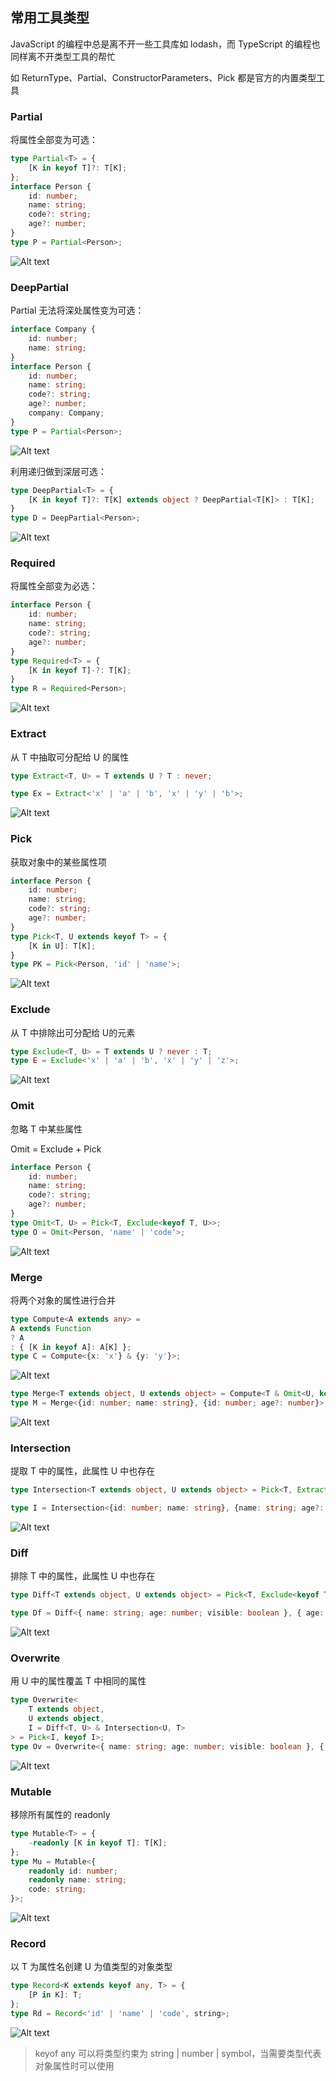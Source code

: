 ## 常用工具类型

JavaScript 的编程中总是离不开一些工具库如 lodash，而 TypeScript 的编程也同样离不开类型工具的帮忙

如 ReturnType、Partial、ConstructorParameters、Pick 都是官方的内置类型工具

### Partial

将属性全部变为可选：

```ts
type Partial<T> = {
    [K in keyof T]?: T[K];
};
interface Person {
    id: number;
    name: string;
    code?: string;
    age?: number;
}
type P = Partial<Person>;
```

![Alt text](imgs/17-01.png)

### DeepPartial

Partial 无法将深处属性变为可选：

```ts
interface Company {
    id: number;
    name: string;
}
interface Person {
    id: number;
    name: string;
    code?: string;
    age?: number;
    company: Company;
}
type P = Partial<Person>;
```

![Alt text](imgs/17-02.png)

利用递归做到深层可选：

```ts
type DeepPartial<T> = {
    [K in keyof T]?: T[K] extends object ? DeepPartial<T[K]> : T[K];
}
type D = DeepPartial<Person>;
```

![Alt text](imgs/17-03.png)

### Required

将属性全部变为必选：

```ts
interface Person {
    id: number;
    name: string;
    code?: string;
    age?: number;
}
type Required<T> = {
    [K in keyof T]-?: T[K];
}
type R = Required<Person>;
```

![Alt text](imgs/17-04.png)

### Extract

从 T 中抽取可分配给 U 的属性

```ts
type Extract<T, U> = T extends U ? T : never;

type Ex = Extract<'x' | 'a' | 'b', 'x' | 'y' | 'b'>;
```

![Alt text](imgs/17-10.png)

### Pick

获取对象中的某些属性项

```ts
interface Person {
    id: number;
    name: string;
    code?: string;
    age?: number;
}
type Pick<T, U extends keyof T> = {
    [K in U]: T[K];
}
type PK = Pick<Person, 'id' | 'name'>;
```

![Alt text](imgs/17-05.png)

### Exclude

从 T 中排除出可分配给 U的元素

```ts
type Exclude<T, U> = T extends U ? never : T;
type E = Exclude<'x' | 'a' | 'b', 'x' | 'y' | 'z'>;
```

![Alt text](imgs/17-06.png)

### Omit

忽略 T 中某些属性

Omit = Exclude + Pick

```ts
interface Person {
    id: number;
    name: string;
    code?: string;
    age?: number;
}
type Omit<T, U> = Pick<T, Exclude<keyof T, U>>;
type O = Omit<Person, 'name' | 'code'>;
```

![Alt text](imgs/17-07.png)

### Merge

将两个对象的属性进行合并

```ts
type Compute<A extends any> =
A extends Function
? A
: { [K in keyof A]: A[K] };
type C = Compute<{x: 'x'} & {y: 'y'}>;
```

![Alt text](imgs/17-08.png)

```ts
type Merge<T extends object, U extends object> = Compute<T & Omit<U, keyof T>>;
type M = Merge<{id: number; name: string}, {id: number; age?: number}>;
```

![Alt text](imgs/17-09.png)

### Intersection

提取 T 中的属性，此属性 U 中也存在

```ts
type Intersection<T extends object, U extends object> = Pick<T, Extract<keyof T, keyof U>>

type I = Intersection<{id: number; name: string}, {name: string; age?: number}>;
```

![Alt text](imgs/17-11.png)

### Diff

排除 T 中的属性，此属性 U 中也存在

```ts
type Diff<T extends object, U extends object> = Pick<T, Exclude<keyof T, keyof U>>;

type Df = Diff<{ name: string; age: number; visible: boolean }, { age: number }>;
```

![Alt text](imgs/17-12.png)

### Overwrite

用 U 中的属性覆盖 T 中相同的属性

```ts
type Overwrite<
    T extends object, 
    U extends object,
    I = Diff<T, U> & Intersection<U, T>
> = Pick<I, keyof I>;
type Ov = Overwrite<{ name: string; age: number; visible: boolean }, { age: string }>;
```

![Alt text](imgs/17-13.png)

### Mutable

移除所有属性的 readonly

```ts
type Mutable<T> = {
    -readonly [K in keyof T]: T[K];
};
type Mu = Mutable<{
    readonly id: number;
    readonly name: string;
    code: string;
}>;
```

![Alt text](imgs/17-14.png)

### Record

以 T 为属性名创建 U 为值类型的对象类型

```ts
type Record<K extends keyof any, T> = {
    [P in K]: T;
};
type Rd = Record<'id' | 'name' | 'code', string>; 
```

![Alt text](imgs/17-15.png)

> keyof any 可以将类型约束为 string | number | symbol，当需要类型代表对象属性时可以使用